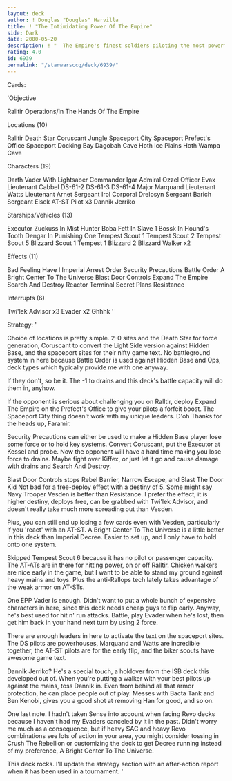 ```yaml
---
layout: deck
author: ! Douglas "Douglas" Harvilla
title: ! "The Intimidating Power Of The Empire"
side: Dark
date: 2000-05-20
description: ! "  The Empire's finest soldiers piloting the most powerful war machines in the galaxy.	So much for the insignificant Rebellion."
rating: 4.0
id: 6939
permalink: "/starwarsccg/deck/6939/"
---
```

Cards: 

'Objective

Ralltir Operations/In The Hands Of The Empire

Locations (10)

Ralltir
Death Star
Coruscant
Jungle
 Spaceport City
 Spaceport Prefect's Office
 Spaceport Docking Bay
Dagobah Cave
Hoth Ice Plains
Hoth Wampa Cave

Characters (19)

Darth Vader With Lightsaber
Commander Igar
Admiral Ozzel
Officer Evax
Lieutenant Cabbel
DS-61-2
DS-61-3
DS-61-4
Major Marquand
Lieutenant Watts
Lieutenant Arnet
Sergeant Irol
Corporal Drelosyn
Sergeant Barich
Sergeant Elsek
AT-ST Pilot x3
Dannik Jerriko

Starships/Vehicles (13)

Executor
Zuckuss In Mist Hunter
Boba Fett In Slave 1
Bossk In Hound's Tooth
Dengar In Punishing One
Tempest Scout 1
Tempest Scout 2
Tempest Scout 5
Blizzard Scout 1
Tempest 1
Blizzard 2
Blizzard Walker x2

Effects (11)

Bad Feeling Have I
Imperial Arrest Order
Security Precautions
Battle Order
A Bright Center To The Universe
Blast Door Controls
Expand The Empire
Search And Destroy
Reactor Terminal
Secret Plans
Resistance

Interrupts (6)

Twi'lek Advisor x3
Evader x2
Ghhhk
'

Strategy: '

  Choice of locations is pretty simple.  2-0 sites and the Death Star for force generation, Coruscant to convert the Light Side version against Hidden Base, and the spaceport sites for their nifty game text.  No battleground system in here because Battle Order is used against Hidden Base and Ops, deck types which typically provide me with one anyway.

  If they don't, so be it.  The -1 to drains and this deck's battle capacity will do them in, anyhow.

  If the opponent is serious about challenging you on Ralltir, deploy Expand The Empire on the Prefect's Office to give your pilots a forfeit boost.  The Spaceport City thing doesn't work with my unique leaders.  D'oh  Thanks for the heads up, Faramir.

  Security Precautions can either be used to make a Hidden Base player lose some force or to hold key systems.	Convert Coruscant, put the Executor at Kessel and probe.  Now the opponent will have a hard time making you lose force to drains.  Maybe fight over Kiffex, or just let it go and cause damage with drains and Search And Destroy.

  Blast Door Controls stops Rebel Barrier, Narrow Escape, and Blast The Door Kid  Not bad for a free-deploy effect with a destiny of 5.  Some might say Navy Trooper Vesden is better than Resistance.  I prefer the effect, it is higher destiny, deploys free, can be grabbed with Twi'lek Advisor, and doesn't really take much more spreading out than Vesden.

  Plus, you can still end up losing a few cards even with Vesden, particularly if you 'react' with an AT-ST.	A Bright Center To The Universe is a little better in this deck than Imperial Decree.  Easier to set up, and I only have to hold onto one system.

  Skipped Tempest Scout 6 because it has no pilot or passenger capacity.  The AT-ATs are in there for hitting power, on or off Ralltir.  Chicken walkers are nice early in the game, but I want to be able to stand my ground against heavy mains and toys.  Plus the anti-Rallops tech lately takes advantage of the weak armor on AT-STs.

  One EPP Vader is enough.  Didn't want to put a whole bunch of expensive characters in here, since this deck needs cheap guys to flip early.	Anyway, he's best used for hit n' run attacks.  Battle, play Evader when he's lost, then get him back in your hand next turn by using 2 force.

  There are enough leaders in here to activate the text on the spaceport sites.  The DS pilots are powerhouses, Marquand and Watts are incredible together, the AT-ST pilots are for the early flip, and the biker scouts have awesome game text.

  Dannik Jerriko?  He's a special touch, a holdover from the ISB deck this developed out of.  When you're putting a walker with your best pilots up against the mains, toss Dannik in.  Even from behind all that armor protection, he can place people out of play.	Messes with Bacta Tank and Ben Kenobi, gives you a good shot at removing Han for good, and so on.

  One last note.  I hadn't taken Sense into account when facing Revo decks because I haven't had my Evaders canceled by it in the past.  Didn't worry me much as a consequence, but if heavy SAC and heavy Revo combinations see lots of action in your area, you might consider tossing in Crush The Rebellion or customizing the deck to get Decree running instead of my preference, A Bright Center To The Universe.

  This deck rocks.  I'll update the strategy section with an after-action report when it has been used in a tournament.      '
